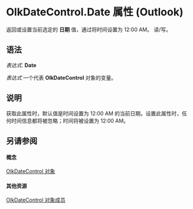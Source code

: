 
# OlkDateControl.Date 属性 (Outlook)

返回或设置当前选定的 **日期** 值，通过将时间设置为 12:00 AM。 读/写。


## 语法

 _表达式_. **Date**

 _表达式_ 一个代表 **OlkDateControl** 对象的变量。


## 说明

获取此属性时，默认值是时间设置为 12:00 AM 的当前日期。设置此属性时，任何时间信息都将被忽略；时间将被设置为 12:00 AM。


## 另请参阅


#### 概念


[OlkDateControl 对象](bd0c6bbe-c348-c748-41fe-0cf7ecebcc1e.md)
#### 其他资源


[OlkDateControl 对象成员](6bc09aee-2f4e-5042-a653-52c0c09068c5.md)
